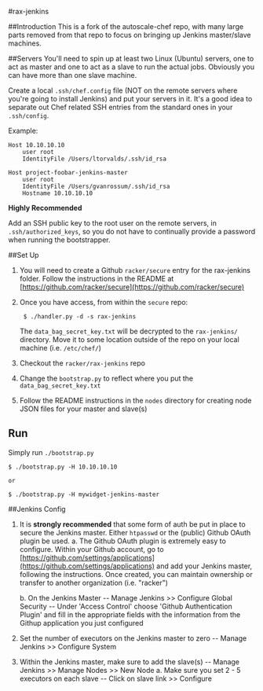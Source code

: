 #rax-jenkins

##Introduction
This is a fork of the autoscale-chef repo, with many large parts removed from that repo to focus on bringing up Jenkins master/slave machines.

##Servers
You'll need to spin up at least two Linux (Ubuntu) servers, one to act as master and one to act as a slave to run the actual jobs.  Obviously you can have more than one slave machine.

Create a local `.ssh/chef.config` file (NOT on the remote servers where you're going to install Jenkins) and put your servers in it.  It's a good idea to separate out Chef related SSH entries from the standard ones in your `.ssh/config`.

Example:

	Host 10.10.10.10
		user root
		IdentityFile /Users/ltorvalds/.ssh/id_rsa
		
	Host project-foobar-jenkins-master
		user root
		IdentityFile /Users/gvanrossum/.ssh/id_rsa
		Hostname 10.10.10.10

**Highly Recommended**

Add an SSH public key to the root user on the remote servers, in `.ssh/authorized_keys`, so you do not have to continually provide a password when running the bootstrapper.

##Set Up
1. You will need to create a Github `racker/secure` entry for the rax-jenkins folder.  Follow the instructions in the README at [https://github.com/racker/secure](https://github.com/racker/secure)

2. Once you have access, from within the `secure` repo:

		$ ./handler.py -d -s rax-jenkins
		
	The `data_bag_secret_key.txt` will be decrypted to the `rax-jenkins/` directory.  Move it to some location outside of the repo on your local machine (i.e. `/etc/chef/`)

3. Checkout the `racker/rax-jenkins` repo

4. Change the `bootstrap.py` to reflect where you put the `data_bag_secret_key.txt`

5. Follow the README instructions in the `nodes` directory for creating node JSON files for your master and slave(s)

## Run
Simply run `./bootstrap.py`

	$ ./bootstrap.py -H 10.10.10.10
	
	or
	
	$ ./bootstrap.py -H mywidget-jenkins-master
	

##Jenkins Config

1. It is **strongly recommended** that some form of auth be put in place to secure the Jenkins master.  Either `htpasswd` or the (public) Github OAuth plugin be used.
	a. The Github OAuth plugin is extremely easy to configure.  Within your Github account, go to [https://github.com/settings/applications](https://github.com/settings/applications) and add your Jenkins master, following the instructions.  Once created, you can maintain ownership or transfer to another organization (i.e. "racker")
	
	b. On the Jenkins Master -- Manage Jenkins >> Configure Global Security -- Under 'Access Control' choose 'Github Authentication Plugin' and fill in the appropriate fields with the information from the Githup application you just configured
	
2. Set the number of executors on the Jenkins master to zero -- Manage Jenkins >> Configure System
	
3. Within the Jenkins master, make sure to add the slave(s) -- Manage Jenkins >> Manage Nodes >> New Node
	a.  Make sure you set 2 - 5 executors on each slave -- Click on slave link >> Configure









